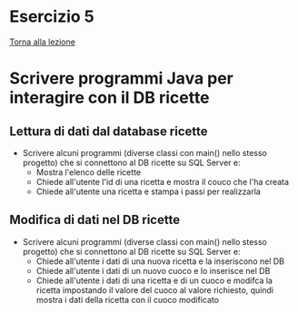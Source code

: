 # Esercizio 5

[Torna alla lezione](/modulo-05/lezione-5.md)


# Scrivere programmi Java per interagire con il DB ricette

## Lettura di dati dal database ricette

- Scrivere alcuni programmi (diverse classi con main() nello stesso progetto) che si connettono al DB ricette su SQL Server e:
  - Mostra l'elenco delle ricette
  - Chiede all'utente l'id di una ricetta e mostra il couco che l'ha creata
  - Chiede all'utente una ricetta e stampa i passi per realizzarla

## Modifica di dati nel DB ricette

- Scrivere alcuni programmi (diverse classi con main() nello stesso progetto) che si connettono al DB ricette su SQL Server e:
  - Chiede all'utente i dati di una nuova ricetta e la inseriscono nel DB
  - Chiede all'utente i dati di un nuovo cuoco e lo inserisce nel DB
  - Chiede all'utente i dati di una ricetta e di un cuoco e modifca la ricetta impostando il valore del cuoco al valore richiesto, quindi mostra i dati della ricetta con il cuoco modificato
